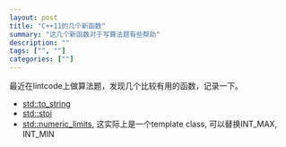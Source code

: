 ```yaml
---
layout: post
title: "C++11的几个新函数"
summary: "这几个新函数对于写算法题有些帮助"
description: ""
tags: ["", ""]
categories: [""]
---
```

最近在lintcode上做算法题，发现几个比较有用的函数，记录一下。

- [std::to_string](http://en.cppreference.com/w/cpp/string/basic_string/to_string)
- [std::stoi](http://en.cppreference.com/w/cpp/string/basic_string/stol)
- [std::numeric_limits](http://en.cppreference.com/w/cpp/types/numeric_limits), 这实际上是一个template class, 可以替换INT_MAX, INT_MIN
